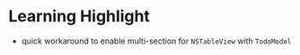 

# Learning Highlight

- quick workaround to enable multi-section for `NSTableView` with `TodoModel`
